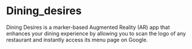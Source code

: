 # Dining_desires
 Dining Desires is a marker-based Augmented Reality (AR) app that enhances your dining experience by allowing you to scan the logo of any restaurant and instantly access its menu page on Google.
